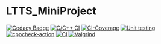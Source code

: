 # LTTS_MiniProject

[![Codacy Badge](https://app.codacy.com/project/badge/Grade/d2fd5659418743ef9b6904c17e1041f9)](https://www.codacy.com/gh/sruthissree/LTTS_MiniProject/dashboard?utm_source=github.com&amp;utm_medium=referral&amp;utm_content=sruthissree/LTTS_MiniProject&amp;utm_campaign=Badge_Grade)    [![C/C++ CI](https://github.com/sruthissree/LTTS_MiniProject/actions/workflows/c-cpp.yml/badge.svg)](https://github.com/sruthissree/LTTS_MiniProject/actions/workflows/c-cpp.yml) [![CI-Coverage](https://github.com/sruthissree/LTTS_MiniProject/actions/workflows/code%20coverage.yml/badge.svg)](https://github.com/sruthissree/LTTS_MiniProject/actions/workflows/code%20coverage.yml) 
[![Unit testing](https://github.com/sruthissree/LTTS_MiniProject/actions/workflows/unit%20test.yml/badge.svg)](https://github.com/sruthissree/LTTS_MiniProject/actions/workflows/unit%20test.yml)
[![cppcheck-action](https://github.com/sruthissree/LTTS_MiniProject/actions/workflows/cppcheck.yml/badge.svg)](https://github.com/sruthissree/LTTS_MiniProject/actions/workflows/cppcheck.yml) [![CI](https://github.com/sruthissree/LTTS_MiniProject/actions/workflows/main.yml/badge.svg)](https://github.com/sruthissree/LTTS_MiniProject/actions/workflows/main.yml) [![Valgrind](https://github.com/sruthissree/LTTS_MiniProject/actions/workflows/valgrind.yml/badge.svg)](https://github.com/sruthissree/LTTS_MiniProject/actions/workflows/valgrind.yml)
